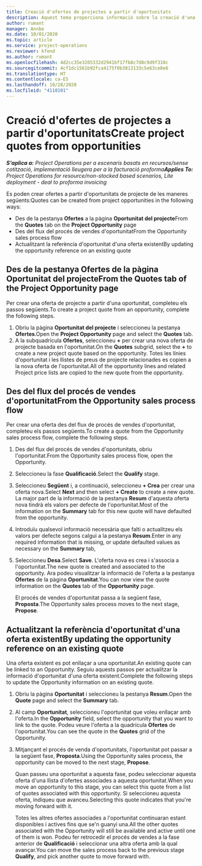 ```yaml
---
title: Creació d'ofertes de projectes a partir d'oportunitats
description: Aquest tema proporciona informació sobre la creació d'una oferta de projecte des d'una oportunitat.
author: rumant
manager: Annbe
ms.date: 10/01/2020
ms.topic: article
ms.service: project-operations
ms.reviewer: kfend
ms.author: rumant
ms.openlocfilehash: 4d2cc35e3205332d2941bf17fb8c7d8c9d9f310c
ms.sourcegitcommit: 4cf1dc1561b92fca4175f0b3813133c5e63ce8e6
ms.translationtype: HT
ms.contentlocale: ca-ES
ms.lasthandoff: 10/28/2020
ms.locfileid: "4118101"
---
```

# <a name="create-project-quotes-from-opportunities"></a><span data-ttu-id="f3597-103">Creació d'ofertes de projectes a partir d'oportunitats</span><span class="sxs-lookup"><span data-stu-id="f3597-103">Create project quotes from opportunities</span></span>

<span data-ttu-id="f3597-104">_**S'aplica a:** Project Operations per a escenaris basats en recursos/sense cotització, implementació lleugera per a la facturació proforma_</span><span class="sxs-lookup"><span data-stu-id="f3597-104">_**Applies To:** Project Operations for resource/non-stocked based scenarios, Lite deployment - deal to proforma invoicing_</span></span>

<span data-ttu-id="f3597-105">Es poden crear ofertes a partir d'oportunitats de projecte de les maneres següents:</span><span class="sxs-lookup"><span data-stu-id="f3597-105">Quotes can be created from project opportunities in the following ways:</span></span>

- <span data-ttu-id="f3597-106">Des de la pestanya **Ofertes** a la pàgina **Oportunitat del projecte**</span><span class="sxs-lookup"><span data-stu-id="f3597-106">From the **Quotes** tab on the **Project Opportunity** page</span></span>
- <span data-ttu-id="f3597-107">Des del flux del procés de vendes d'oportunitat</span><span class="sxs-lookup"><span data-stu-id="f3597-107">From the Opportunity sales process flow</span></span>
- <span data-ttu-id="f3597-108">Actualitzant la referència d'oportunitat d'una oferta existent</span><span class="sxs-lookup"><span data-stu-id="f3597-108">By updating the opportunity reference on an existing quote</span></span>

## <a name="from-the-quotes-tab-of-the-project-opportunity-page"></a><span data-ttu-id="f3597-109">Des de la pestanya Ofertes de la pàgina Oportunitat del projecte</span><span class="sxs-lookup"><span data-stu-id="f3597-109">From the Quotes tab of the Project Opportunity page</span></span>

<span data-ttu-id="f3597-110">Per crear una oferta de projecte a partir d'una oportunitat, completeu els passos següents.</span><span class="sxs-lookup"><span data-stu-id="f3597-110">To create a project quote from an opportunity, complete the following steps.</span></span>

1. <span data-ttu-id="f3597-111">Obriu la pàgina **Oportunitat del projecte** i seleccioneu la pestanya **Ofertes**.</span><span class="sxs-lookup"><span data-stu-id="f3597-111">Open the **Project Opportunity** page and select the **Quotes** tab.</span></span> 
2. <span data-ttu-id="f3597-112">A la subquadrícula **Ofertes**, seleccioneu **+** per crear una nova oferta de projecte basada en l'oportunitat.</span><span class="sxs-lookup"><span data-stu-id="f3597-112">On the **Quotes** subgrid, select the **+** to create a new project quote based on the opportunity.</span></span> <span data-ttu-id="f3597-113">Totes les línies d'oportunitat i les llistes de preus de projecte relacionades es copien a la nova oferta de l'oportunitat.</span><span class="sxs-lookup"><span data-stu-id="f3597-113">All of the opportunity lines and related Project price lists are copied to the new quote from the opportunity.</span></span>

## <a name="from-the-opportunity-sales-process-flow"></a><span data-ttu-id="f3597-114">Des del flux del procés de vendes d'oportunitat</span><span class="sxs-lookup"><span data-stu-id="f3597-114">From the Opportunity sales process flow</span></span>

<span data-ttu-id="f3597-115">Per crear una oferta des del flux de procés de vendes d'oportunitat, completeu els passos següents.</span><span class="sxs-lookup"><span data-stu-id="f3597-115">To create a quote from the Opportunity sales process flow, complete the following steps.</span></span>

1. <span data-ttu-id="f3597-116">Des del flux del procés de vendes d'oportunitats, obriu l'oportunitat.</span><span class="sxs-lookup"><span data-stu-id="f3597-116">From the Opportunity sales process flow, open the Opportunity.</span></span>
2. <span data-ttu-id="f3597-117">Seleccioneu la fase **Qualificació**.</span><span class="sxs-lookup"><span data-stu-id="f3597-117">Select the **Qualify** stage.</span></span> 
3. <span data-ttu-id="f3597-118">Seleccioneu **Següent** i, a continuació, seleccioneu **+ Crea** per crear una oferta nova.</span><span class="sxs-lookup"><span data-stu-id="f3597-118">Select **Next** and then select **+ Create** to create a new quote.</span></span> <span data-ttu-id="f3597-119">La major part de la informació de la pestanya **Resum** d'aquesta oferta nova tindrà els valors per defecte de l'oportunitat.</span><span class="sxs-lookup"><span data-stu-id="f3597-119">Most of the information on the **Summary** tab for this new quote will have defaulted from the opportunity.</span></span> 
4. <span data-ttu-id="f3597-120">Introduïu qualsevol informació necessària que falti o actualitzeu els valors per defecte segons calgui a la pestanya **Resum**.</span><span class="sxs-lookup"><span data-stu-id="f3597-120">Enter in any required information that is missing, or update defaulted values as necessary on the **Summary** tab,</span></span>
5. <span data-ttu-id="f3597-121">Seleccioneu **Desa**.</span><span class="sxs-lookup"><span data-stu-id="f3597-121">Select **Save**.</span></span> <span data-ttu-id="f3597-122">L'oferta nova es crea i s'associa a l'oportunitat.</span><span class="sxs-lookup"><span data-stu-id="f3597-122">The new quote is created and associated to the opportunity.</span></span> <span data-ttu-id="f3597-123">Ara podeu visualitzar la informació de l'oferta a la pestanya **Ofertes** de la pàgina **Oportunitat**.</span><span class="sxs-lookup"><span data-stu-id="f3597-123">You can now view the quote information on the **Quotes** tab of the **Opportunity** page.</span></span> 

   <span data-ttu-id="f3597-124">El procés de vendes d'oportunitat passa a la següent fase, **Proposta**.</span><span class="sxs-lookup"><span data-stu-id="f3597-124">The Opportunity sales process moves to the next stage, **Propose**.</span></span>


## <a name="by-updating-the-opportunity-reference-on-an-existing-quote"></a><span data-ttu-id="f3597-125">Actualitzant la referència d'oportunitat d'una oferta existent</span><span class="sxs-lookup"><span data-stu-id="f3597-125">By updating the opportunity reference on an existing quote</span></span>

<span data-ttu-id="f3597-126">Una oferta existent es pot enllaçar a una oportunitat.</span><span class="sxs-lookup"><span data-stu-id="f3597-126">An existing quote can be linked to an Opportunity.</span></span> <span data-ttu-id="f3597-127">Seguiu aquests passos per actualitzar la informació d'oportunitat d'una oferta existent.</span><span class="sxs-lookup"><span data-stu-id="f3597-127">Complete the following steps to update the Opportunity information on an existing quote.</span></span>

1. <span data-ttu-id="f3597-128">Obriu la pàgina **Oportunitat** i seleccioneu la pestanya **Resum**.</span><span class="sxs-lookup"><span data-stu-id="f3597-128">Open the **Quote** page and select the **Summary** tab.</span></span>
2. <span data-ttu-id="f3597-129">Al camp **Oportunitat**, seleccioneu l'oportunitat que voleu enllaçar amb l'oferta.</span><span class="sxs-lookup"><span data-stu-id="f3597-129">In the **Opportunity** field, select the opportunity that you want to link to the quote.</span></span> <span data-ttu-id="f3597-130">Podeu veure l'oferta a la quadrícula **Ofertes** de l'oportunitat.</span><span class="sxs-lookup"><span data-stu-id="f3597-130">You can see the quote in the **Quotes** grid of the Opportunity.</span></span> 
3. <span data-ttu-id="f3597-131">Mitjançant el procés de venda d'oportunitats, l'oportunitat pot passar a la següent fase, **Proposta**.</span><span class="sxs-lookup"><span data-stu-id="f3597-131">Using the Opportunity sales process, the opportunity can be moved to the next stage, **Propose**.</span></span> 

   <span data-ttu-id="f3597-132">Quan passeu una oportunitat a aquesta fase, podeu seleccionar aquesta oferta d'una llista d'ofertes associades a aquesta oportunitat.</span><span class="sxs-lookup"><span data-stu-id="f3597-132">When you move an opportunity to this stage, you can select this quote from a list of quotes associated with this opportunity.</span></span> <span data-ttu-id="f3597-133">Si seleccioneu aquesta oferta, indiqueu que avanceu.</span><span class="sxs-lookup"><span data-stu-id="f3597-133">Selecting this quote indicates that you're moving forward with it.</span></span>

   <span data-ttu-id="f3597-134">Totes les altres ofertes associades a l'oportunitat continuaran estant disponibles i actives fins que se'n guanyi una.</span><span class="sxs-lookup"><span data-stu-id="f3597-134">All the other quotes associated with the Opportunity will still be available and active until one of them is won.</span></span> <span data-ttu-id="f3597-135">Podeu fer retrocedir el procés de vendes a la fase anterior de **Qualificació** i seleccionar una altra oferta amb la qual avançar.</span><span class="sxs-lookup"><span data-stu-id="f3597-135">You can move the sales process back to the previous stage **Qualify**, and pick another quote to move forward with.</span></span>

